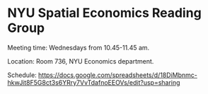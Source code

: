 # NYU Spatial Economics Reading Group

Meeting time: Wednesdays from 10.45-11.45 am.

Location: Room 736, NYU Economics department.

Schedule:
https://docs.google.com/spreadsheets/d/18DiMbnmc-hkwJit8F5G8ct3s6YRry7VvTdafnoEEOVs/edit?usp=sharing

